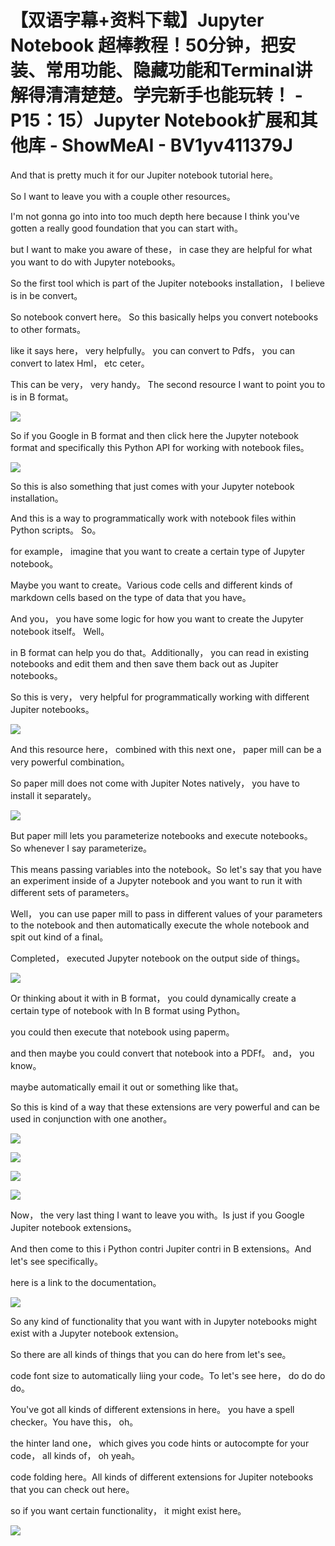 # 【双语字幕+资料下载】Jupyter Notebook 超棒教程！50分钟，把安装、常用功能、隐藏功能和Terminal讲解得清清楚楚。学完新手也能玩转！ - P15：15）Jupyter Notebook扩展和其他库 - ShowMeAI - BV1yv411379J

And that is pretty much it for our Jupiter notebook tutorial here。

 So I want to leave you with a couple other resources。

 I'm not gonna go into into too much depth here because I think you've gotten a really good foundation that you can start with。

 but I want to make you aware of these， in case they are helpful for what you want to do with Jupyter notebooks。

 So the first tool which is part of the Jupiter notebooks installation， I believe is in be convert。

 So notebook convert here。 So this basically helps you convert notebooks to other formats。

 like it says here， very helpfully。 you can convert to Pdfs， you can convert to latex Hml， etc ceter。

 This can be very， very handy。 The second resource I want to point you to is in B format。



![](img/fada9b10c7f63ddff8bee1e0b3c83e54_1.png)

So if you Google in B format and then click here the Jupyter notebook format and specifically this Python API for working with notebook files。



![](img/fada9b10c7f63ddff8bee1e0b3c83e54_3.png)

So this is also something that just comes with your Jupyter notebook installation。

And this is a way to programmatically work with notebook files within Python scripts。 So。

 for example， imagine that you want to create a certain type of Jupyter notebook。

 Maybe you want to create。Various code cells and different kinds of markdown cells based on the type of data that you have。

 And you， you have some logic for how you want to create the Jupyter notebook itself。 Well。

 in B format can help you do that。Additionally， you can read in existing notebooks and edit them and then save them back out as Jupiter notebooks。

 So this is very， very helpful for programmatically working with different Jupiter notebooks。



![](img/fada9b10c7f63ddff8bee1e0b3c83e54_5.png)

And this resource here， combined with this next one， paper mill can be a very powerful combination。

So paper mill does not come with Jupiter Notes natively， you have to install it separately。



![](img/fada9b10c7f63ddff8bee1e0b3c83e54_7.png)

But paper mill lets you parameterize notebooks and execute notebooks。 So whenever I say parameterize。

This means passing variables into the notebook。So let's say that you have an experiment inside of a Jupyter notebook and you want to run it with different sets of parameters。

 Well， you can use paper mill to pass in different values of your parameters to the notebook and then automatically execute the whole notebook and spit out kind of a final。

Completed， executed Jupyter notebook on the output side of things。



![](img/fada9b10c7f63ddff8bee1e0b3c83e54_9.png)

Or thinking about it with in B format， you could dynamically create a certain type of notebook with In B format using Python。

 you could then execute that notebook using paperm。

 and then maybe you could convert that notebook into a PDFf。 and， you know。

 maybe automatically email it out or something like that。

 So this is kind of a way that these extensions are very powerful and can be used in conjunction with one another。



![](img/fada9b10c7f63ddff8bee1e0b3c83e54_11.png)

![](img/fada9b10c7f63ddff8bee1e0b3c83e54_12.png)

![](img/fada9b10c7f63ddff8bee1e0b3c83e54_13.png)

![](img/fada9b10c7f63ddff8bee1e0b3c83e54_14.png)

Now， the very last thing I want to leave you with。Is just if you Google Jupiter notebook extensions。

And then come to this i Python contri Jupiter contri in B extensions。And let's see specifically。

 here is a link to the documentation。

![](img/fada9b10c7f63ddff8bee1e0b3c83e54_16.png)

So any kind of functionality that you want with in Jupyter notebooks might exist with a Jupyter notebook extension。

 So there are all kinds of things that you can do here from let's see。

 code font size to automatically liing your code。To let's see here， do do do do。

You've got all kinds of different extensions in here。 you have a spell checker。You have this， oh。

 the hinter land one， which gives you code hints or autocompte for your code， all kinds of， oh yeah。

 code folding here。All kinds of different extensions for Jupiter notebooks that you can check out here。

 so if you want certain functionality， it might exist here。



![](img/fada9b10c7f63ddff8bee1e0b3c83e54_18.png)